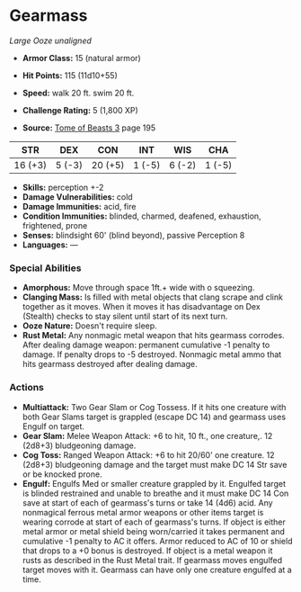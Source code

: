 # Gearmass

*Large* *Ooze* *unaligned*

- **Armor Class:** 15 (natural armor)
- **Hit Points:** 115 (11d10+55)
- **Speed:** walk 20 ft. swim 20 ft.

- **Challenge Rating:** 5 (1,800 XP)
- **Source:** [Tome of Beasts 3](https://koboldpress.com/kpstore/product/tome-of-beasts-3-for-5th-edition/) page 195

| STR | DEX | CON | INT | WIS | CHA |
| --- | --- | --- | --- | --- | --- |
| 16 (+3) | 5 (-3) | 20 (+5) | 1 (-5) | 6 (-2) | 1 (-5) |

- **Skills:** perception +-2
- **Damage Vulnerabilities:** cold
- **Damage Immunities:** acid, fire
- **Condition Immunities:** blinded, charmed, deafened, exhaustion, frightened, prone
- **Senses:** blindsight 60' (blind beyond), passive Perception 8
- **Languages:** —

### Special Abilities

- **Amorphous:** Move through space 1ft.+ wide with o squeezing.
- **Clanging Mass:** Is filled with metal objects that clang scrape and clink together as it moves. When it moves it has disadvantage on Dex (Stealth) checks to stay silent until start of its next turn.
- **Ooze Nature:** Doesn't require sleep.
- **Rust Metal:** Any nonmagic metal weapon that hits gearmass corrodes. After dealing damage weapon: permanent cumulative -1 penalty to damage. If penalty drops to -5 destroyed. Nonmagic metal ammo that hits gearmass destroyed after dealing damage.

### Actions

- **Multiattack:** Two Gear Slam or Cog Tossess. If it hits one creature with both Gear Slams target is grappled (escape DC 14) and gearmass uses Engulf on target.
- **Gear Slam:** Melee Weapon Attack: +6 to hit, 10 ft., one creature,. 12 (2d8+3) bludgeoning damage.
- **Cog Toss:** Ranged Weapon Attack: +6 to hit 20/60' one creature. 12 (2d8+3) bludgeoning damage and the target must make DC 14 Str save or be knocked prone.
- **Engulf:** Engulfs Med or smaller creature grappled by it. Engulfed target is blinded restrained and unable to breathe and it must make DC 14 Con save at start of each of gearmass's turns or take 14 (4d6) acid. Any nonmagical ferrous metal armor weapons or other items target is wearing corrode at start of each of gearmass's turns. If object is either metal armor or metal shield being worn/carried it takes permanent and cumulative -1 penalty to AC it offers. Armor reduced to AC of 10 or shield that drops to a +0 bonus is destroyed. If object is a metal weapon it rusts as described in the Rust Metal trait. If gearmass moves engulfed target moves with it. Gearmass can have only one creature engulfed at a time.


